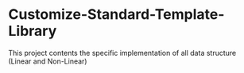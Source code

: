 # Customize-Standard-Template-Library
This project contents the specific implementation  of all data structure (Linear and Non-Linear)
